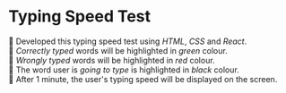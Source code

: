 <h1>Typing Speed Test</h1>

📌 Developed this typing speed test using _HTML_, _CSS_ and _React_.<br>
📌 _Correctly_ _typed_ words will be highlighted in _green_ colour. <br>
📌 _Wrongly_ _typed_ words will be highlighted in _red_ colour.<br>
📌 The word user is _going_ _to_ _type_ is highlighted in _black_ colour.<br>
📌 After 1 minute, the user's typing speed will be displayed on the screen.<br>

